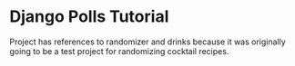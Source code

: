 # Django Polls Tutorial


Project has references to randomizer and drinks because it was originally going to be a test project for randomizing cocktail recipes.
